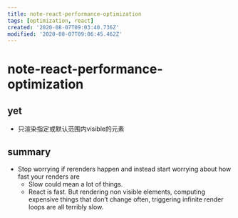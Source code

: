 ```yaml
---
title: note-react-performance-optimization
tags: [optimization, react]
created: '2020-08-07T09:03:40.736Z'
modified: '2020-08-07T09:06:45.462Z'
---
```


# note-react-performance-optimization

## yet

- 只渲染指定或默认范围内visible的元素

## summary

- Stop worrying if rerenders happen and instead start worrying about how fast your renders are
  - Slow could mean a lot of things.
  - React is fast. But rendering non visible elements, computing expensive things that don’t change often, triggering infinite render loops are all terribly slow.
